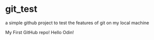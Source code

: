 # git_test
a simple github project to test the features of git on my local machine

My First GitHub repo!
Hello Odin!
